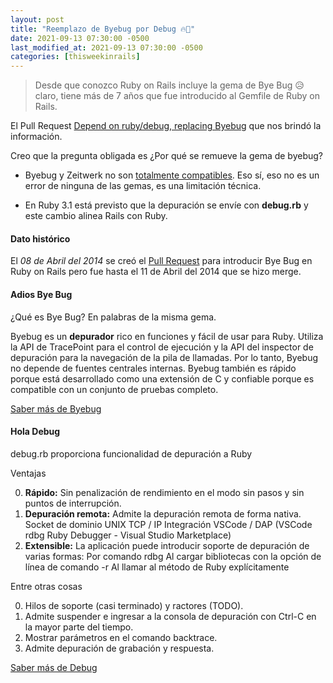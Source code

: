 ```yaml
---
layout: post
title: "Reemplazo de Byebug por Debug 🔥🐛"
date: 2021-09-13 07:30:00 -0500
last_modified_at: 2021-09-13 07:30:00 -0500
categories: [thisweekinrails]
---
```


> Desde que conozco Ruby on Rails incluye la gema de Bye Bug 😥 claro, tiene más de 7 años que fue introducido al Gemfile de Ruby on Rails.

El Pull Request [Depend on ruby/debug, replacing Byebug](https://github.com/rails/rails/pull/43187) que nos brindó la información.

Creo que la pregunta obligada es ¿Por qué se remueve la gema de byebug?

- Byebug y Zeitwerk no son [totalmente compatibles](https://github.com/deivid-rodriguez/byebug/issues/564). Eso sí, eso no es un error de ninguna de las gemas, es una limitación técnica.

- En Ruby 3.1 está previsto que la depuración se envíe con **debug.rb** y este cambio alinea Rails con Ruby.

#### Dato histórico

El _08 de Abril del 2014_ se creó el [Pull Request](https://github.com/rails/rails/pull/14646) para introducir Bye Bug en Ruby on Rails pero fue hasta el 11 de Abril del 2014 que se hizo merge.

#### Adios Bye Bug

¿Qué es Bye Bug? En palabras de la misma gema.

Byebug es un **depurador** rico en funciones y fácil de usar para Ruby. Utiliza la API de TracePoint para el control de ejecución y la API del inspector de depuración para la navegación de la pila de llamadas. Por lo tanto, Byebug no depende de fuentes centrales internas. Byebug también es rápido porque está desarrollado como una extensión de C y confiable porque es compatible con un conjunto de pruebas completo.

[Saber más de Byebug](https://github.com/deivid-rodriguez/byebug)

#### Hola Debug

debug.rb proporciona funcionalidad de depuración a Ruby

Ventajas

0. **Rápido:** Sin penalización de rendimiento en el modo sin pasos y sin puntos de interrupción.
1. **Depuración remota:** Admite la depuración remota de forma nativa.
   Socket de dominio UNIX
   TCP / IP
   Integración VSCode / DAP (VSCode rdbg Ruby Debugger - Visual Studio Marketplace)
2. **Extensible:** La aplicación puede introducir soporte de depuración de varias formas:
   Por comando rdbg
   Al cargar bibliotecas con la opción de línea de comando -r
   Al llamar al método de Ruby explícitamente

Entre otras cosas

0. Hilos de soporte (casi terminado) y ractores (TODO).
1. Admite suspender e ingresar a la consola de depuración con Ctrl-C en la mayor parte del tiempo.
2. Mostrar parámetros en el comando backtrace.
3. Admite depuración de grabación y respuesta.

[Saber más de Debug](https://github.com/ruby/debug)
